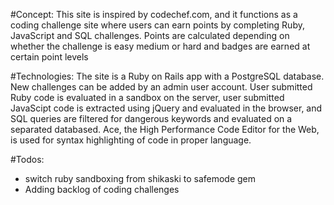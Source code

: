 #Concept:
This site is inspired by codechef.com, and it functions as a coding challenge site where users can earn points by completing Ruby, JavaScript and SQL challenges.  Points are calculated depending on whether the challenge is easy medium or hard and badges are earned at certain point levels

#Technologies:
The site is a Ruby on Rails app with a PostgreSQL database.  New challenges can be added by an admin user account.  User submitted Ruby code is evaluated in a sandbox on the server, user submitted JavaScipt code is extracted using jQuery and evaluated in the browser, and SQL queries are filtered for dangerous keywords and evaluated on a separated databased.  Ace, the High Performance Code Editor for the Web, is used for syntax highlighting of code in proper language.

#Todos:
- switch ruby sandboxing from shikaski to safemode gem
- Adding backlog of coding challenges

